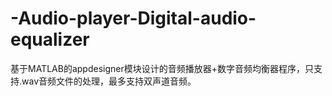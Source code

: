# -Audio-player-Digital-audio-equalizer
基于MATLAB的appdesigner模块设计的音频播放器+数字音频均衡器程序，只支持.wav音频文件的处理，最多支持双声道音频。

